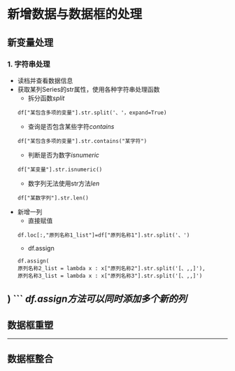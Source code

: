 # 新增数据与数据框的处理
## 新变量处理
### 1. 字符串处理
- 读档并查看数据信息
- 获取某列Series的str属性，使用各种字符串处理函数
    + 拆分函数*split* 
    ```
    df["某包含多项的变量"].str.split('、'，expand=True)
    ```
    + 查询是否包含某些字符*contains*
    ```
    df["某包含多项的变量"].str.contains("某字符")
    ```
    + 判断是否为数字*isnumeric*
    ```
    df["某变量"].str.isnumeric()
    ```
    + 数字列无法使用str方法*len*
    ```
    df["某数字列"].str.len()
    ```
- 新增一列
    + 直接赋值
    ```
    df.loc[:,"原列名称1_list"]=df["原列名称1"].str.split('、')
    ```
    + df.assign
    ```
    df.assign(
    原列名称2_list = lambda x : x["原列名称2"].str.split('[、,,]'),
    原列名称3_list = lambda x : x["原列名称3"].str.split('[、,,]')
)
    ```
    *df.assign方法可以同时添加多个新的列*
---
## 数据框重塑

---
## 数据框整合
